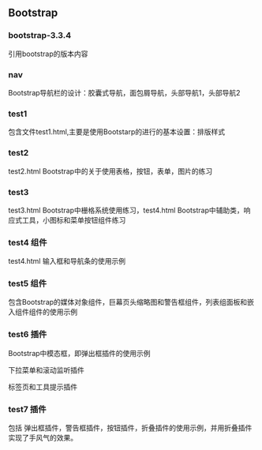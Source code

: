 ## Bootstrap

### bootstrap-3.3.4
引用bootstrap的版本内容

### nav
Bootstrap导航栏的设计：胶囊式导航，面包屑导航，头部导航1，头部导航2

### test1
包含文件test1.html,主要是使用Bootstarp的进行的基本设置：排版样式

### test2
test2.html Bootstrap中的关于使用表格，按钮，表单，图片的练习

### test3
test3.html Bootstrap中栅格系统使用练习，test4.html Bootstrap中辅助类，响应式工具，小图标和菜单按钮组件练习 

### test4 组件

test4.html 输入框和导航条的使用示例

### test5 组件

包含Bootstrap的媒体对象组件，巨幕页头缩略图和警告框组件，列表组面板和嵌入组件组件的使用示例

### test6 插件

Bootstrap中模态框，即弹出框插件的使用示例

下拉菜单和滚动监听插件

标签页和工具提示插件

### test7 插件

包括 弹出框插件，警告框插件，按钮插件，折叠插件的使用示例，并用折叠插件实现了手风气的效果。

